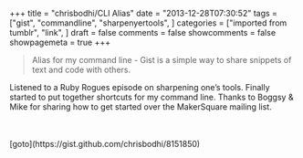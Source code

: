 +++
title = "chrisbodhi/CLI Alias"
date = "2013-12-28T07:30:52"
tags = ["gist", "commandline", "sharpenyertools", ]
categories = ["imported from tumblr", "link", ]
draft = false
comments = false
showcomments = false
showpagemeta = true
+++

<blockquote class="link_og_blockquote">Alias for my command line - Gist is a simple way to share snippets of text and code with others.</blockquote>
<p>Listened to a Ruby Rogues episode on sharpening one&rsquo;s tools. Finally started to put together shortcuts for my command line. Thanks to Boggsy &amp; Mike for sharing how to get started over the MakerSquare mailing list.</p><br /><br />[goto](https://gist.github.com/chrisbodhi/8151850)